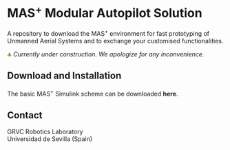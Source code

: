 

# MAS<sup>+</sup> Modular Autopilot Solution
A repository to download the MAS<sup>+</sup> environment for fast prototyping of Unmanned Aerial Systems and to exchange your customised functionalities.

<img src="image/warning.png" width="2%"> *Currently under construction. We apologize for any inconvenience.*

## Download and Installation
The basic MAS<sup>+</sup> Simulink scheme can be downloaded **here**.

## Contact
GRVC Robotics Laboratory  
Universidad de Sevilla (Spain)
